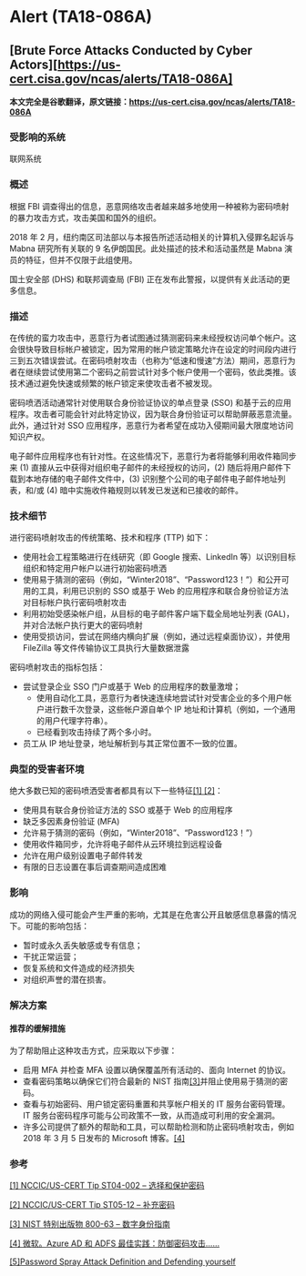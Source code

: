 # Alert (TA18-086A)

## [Brute Force Attacks Conducted by Cyber Actors][https://us-cert.cisa.gov/ncas/alerts/TA18-086A]

**本文完全是谷歌翻译，原文链接：https://us-cert.cisa.gov/ncas/alerts/TA18-086A**



### 受影响的系统

联网系统



### 概述

根据 FBI 调查得出的信息，恶意网络攻击者越来越多地使用一种被称为密码喷射的暴力攻击方式，攻击美国和国外的组织。

2018 年 2 月，纽约南区司法部以与本报告所述活动相关的计算机入侵罪名起诉与 Mabna 研究所有关联的 9 名伊朗国民。此处描述的技术和活动虽然是 Mabna 演员的特征，但并不仅限于此组使用。

国土安全部 (DHS) 和联邦调查局 (FBI) 正在发布此警报，以提供有关此活动的更多信息。



### 描述

在传统的蛮力攻击中，恶意行为者试图通过猜测密码来未经授权访问单个帐户。这会很快导致目标帐户被锁定，因为常用的帐户锁定策略允许在设定的时间段内进行三到五次错误尝试。在密码喷射攻击（也称为“低速和慢速”方法）期间，恶意行为者在继续尝试使用第二个密码之前尝试针对多个帐户使用一个密码，依此类推。该技术通过避免快速或频繁的帐户锁定来使攻击者不被发现。

密码喷洒活动通常针对使用联合身份验证协议的单点登录 (SSO) 和基于云的应用程序。攻击者可能会针对此特定协议，因为联合身份验证可以帮助屏蔽恶意流量。此外，通过针对 SSO 应用程序，恶意行为者希望在成功入侵期间最大限度地访问知识产权。 

电子邮件应用程序也有针对性。在这些情况下，恶意行为者将能够利用收件箱同步来 (1) 直接从云中获得对组织电子邮件的未经授权的访问，(2) 随后将用户邮件下载到本地存储的电子邮件文件中，(3) 识别整个公司的电子邮件电子邮件地址列表，和/或 (4) 暗中实施收件箱规则以转发已发送和已接收的邮件。

### 技术细节

进行密码喷射攻击的传统策略、技术和程序 (TTP) 如下：

- 使用社会工程策略进行在线研究（即 Google 搜索、LinkedIn 等）以识别目标组织和特定用户帐户以进行初始密码喷洒
- 使用易于猜测的密码（例如，“Winter2018”、“Password123！”）和公开可用的工具，利用已识别的 SSO 或基于 Web 的应用程序和联合身份验证方法对目标帐户执行密码喷射攻击
- 利用初始受感染帐户组，从目标的电子邮件客户端下载全局地址列表 (GAL)，并对合法帐户执行更大的密码喷射
- 使用受损访问，尝试在网络内横向扩展（例如，通过远程桌面协议），并使用 FileZilla 等文件传输协议工具执行大量数据泄露

密码喷射攻击的指标包括：

- 尝试登录企业 SSO 门户或基于 Web 的应用程序的数量激增；
    - 使用自动化工具，恶意行为者快速连续地尝试针对受害企业的多个用户帐户进行数千次登录，这些帐户源自单个 IP 地址和计算机（例如，一个通用的用户代理字符串）。
    - 已经看到攻击持续了两个多小时。
- 员工从 IP 地址登录，地址解析到与其正常位置不一致的位置。

### 典型的受害者环境

绝大多数已知的密码喷洒受害者都具有以下一些特征[[1] ](https://us-cert.cisa.gov/ncas/tips/ST04-002)[[2]](https://us-cert.cisa.gov/ncas/tips/ST05-012)：

- 使用具有联合身份验证方法的 SSO 或基于 Web 的应用程序
- 缺乏多因素身份验证 (MFA)
- 允许易于猜测的密码（例如，“Winter2018”、“Password123！”）
- 使用收件箱同步，允许将电子邮件从云环境拉到远程设备
- 允许在用户级别设置电子邮件转发
- 有限的日志设置在事后调查期间造成困难



### 影响

成功的网络入侵可能会产生严重的影响，尤其是在危害公开且敏感信息暴露的情况下。可能的影响包括：

- 暂时或永久丢失敏感或专有信息；
- 干扰正常运营；
- 恢复系统和文件造成的经济损失
- 对组织声誉的潜在损害。



### 解决方案

#### 推荐的缓解措施

为了帮助阻止这种攻击方式，应采取以下步骤：

- 启用 MFA 并检查 MFA 设置以确保覆盖所有活动的、面向 Internet 的协议。
- 查看密码策略以确保它们符合最新的 NIST 指南[[3]](https://pages.nist.gov/800-63-3/)并阻止使用易于猜测的密码。
- 查看与初始密码、用户锁定密码重置和共享帐户相关的 IT 服务台密码管理。IT 服务台密码程序可能与公司政策不一致，从而造成可利用的安全漏洞。
- 许多公司提供了额外的帮助和工具，可以帮助检测和防止密码喷射攻击，例如 2018 年 3 月 5 日发布的 Microsoft 博客。[[4]](https://cloudblogs.microsoft.com/enterprisemobility/2018/03/05/azure-ad-and-adfs-best-practices-defending-against-password-spray-attacks/)



### 参考

[[1] NCCIC/US-CERT Tip ST04-002 – 选择和保护密码](https://www.us-cert.gov/ncas/tips/ST04-002)

[[2] NCCIC/US-CERT Tip ST05-12 – 补充密码](https://www.us-cert.gov/ncas/tips/ST05-012)

[[3] NIST 特别出版物 800-63 – 数字身份指南](https://pages.nist.gov/800-63-3)

[[4] 微软。Azure AD 和 ADFS 最佳实践：防御密码攻击……](https://www.microsoft.com/en-us/microsoft-365/blog/2018/03/05/azure-ad-and-adfs-best-practices-defending-against-password-spray-attacks/)

[[5]Password Spray Attack Definition and Defending yourself](https://www.thewindowsclub.com/password-spray-attack)

